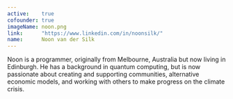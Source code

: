 ```yaml
---
active:    true
cofounder: true
imageName: noon.png
link:      "https://www.linkedin.com/in/noonsilk/"
name:      Noon van der Silk
---
```


Noon is a programmer, originally from Melbourne, Australia but now living in
Edinburgh. He has a background in quantum computing, but is now passionate
about creating and supporting communities, alternative economic models, and
working with others to make progress on the climate crisis.
